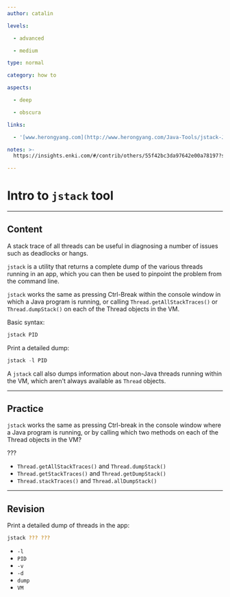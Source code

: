 ```yaml
---
author: catalin

levels:

  - advanced

  - medium

type: normal

category: how to

aspects:

  - deep

  - obscura

links:

  - '[www.herongyang.com](http://www.herongyang.com/Java-Tools/jstack-JVM-Thread-Dump-Stack-Strace.html){website}'

notes: >-
  https://insights.enki.com/#/contrib/others/55f42bc3da97642e00a78197?search=khandelwalrinki

---
```


# Intro to `jstack` tool

---
## Content

A stack trace of all threads can be useful in diagnosing a number of issues such as deadlocks or hangs.

`jstack` is a utility that returns a complete dump of the various threads running in an app, which you can then be used to pinpoint the problem from the command line.

`jstack` works the same as pressing Ctrl-Break within the console window in which a Java program is running, or calling `Thread.getAllStackTraces()` or `Thread.dumpStack()` on each of the Thread objects in the VM.

Basic syntax:
```java
jstack PID
```

Print a detailed dump:
```java
jstack -l PID
```


A `jstack` call also dumps information about non-Java threads running within the VM, which aren't always available as `Thread` objects.

---
## Practice

`jstack` works the same as pressing Ctrl-break in the console window where a Java program is running, or by calling which two methods on each of the Thread objects in the VM?

???

* `Thread.getAllStackTraces()` and `Thread.dumpStack()`
* `Thread.getStackTraces()` and `Thread.getDumpStack()`
* `Thread.stackTraces()` and `Thread.allDumpStack()`

---
## Revision

Print a detailed dump of threads in the app:
```bash
jstack ??? ???
```

* `-l`
* `PID`
* `-v`
* `-d`
* `dump`
* `VM`